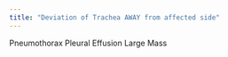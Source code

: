 ```yaml
---
title: "Deviation of Trachea AWAY from affected side"
---
```

Pneumothorax
Pleural Effusion
Large Mass

